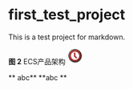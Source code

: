 # first_test_project

This is a test project for markdown.

**图 2** ECS产品架构
![](Figures/ECS产品架构.png "ECS产品架构")

** abc**
**abc **
